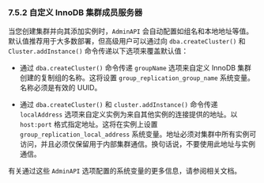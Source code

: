 ### 7.5.2 自定义 InnoDB 集群成员服务器

当您创建集群并向其添加实例时，`AdminAPI` 会自动配置如组名和本地地址等值。默认值推荐用于大多数部署，但高级用户可以通过向 `dba.createCluster()` 和 `Cluster.addInstance()` 命令传递以下选项来覆盖默认值：

- 通过 `dba.createCluster()` 命令传递 `groupName` 选项来自定义 InnoDB 集群创建的复制组的名称。这将设置 `group_replication_group_name` 系统变量。名称必须是有效的 UUID。

- 通过 `dba.createCluster()` 和 `cluster.addInstance()` 命令传递 `localAddress` 选项来自定义实例为来自其他实例的连接提供的地址。以 `host:port` 格式指定地址。这将在实例上设置 `group_replication_local_address` 系统变量。地址必须对集群中所有实例可访问，并且必须仅保留用于内部集群通信。换句话说，不要使用此地址与实例通信。

有关通过这些 `AdminAPI` 选项配置的系统变量的更多信息，请参阅相关文档。